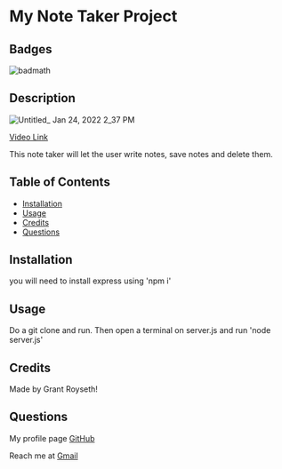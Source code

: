 # My Note Taker Project
    
## Badges  
  ![badmath](https://img.shields.io/github/languages/top/nielsenjared/badmath)
  
## Description  
![Untitled_ Jan 24, 2022 2_37 PM](https://user-images.githubusercontent.com/90479839/150863145-2692e5d2-39e2-4a18-90af-687c771e1dc7.gif)

[Video Link](https://watch.screencastify.com/v/uTEoZMIfcD0I00I7PMyH)

This note taker will let the user write notes, save notes and delete them.
## Table of Contents 

- [Installation](#installation)
- [Usage](#usage)
- [Credits](#credits)
- [Questions](#questions)

## Installation
you will need to install express using 'npm i'  

## Usage
Do a git clone and run. Then open a terminal on server.js and run 'node server.js'

## Credits
Made by Grant Royseth!



## Questions
My profile page [GitHub](https://github.com/groyseth)

Reach me at [Gmail](Groyseth@gmail.com)
